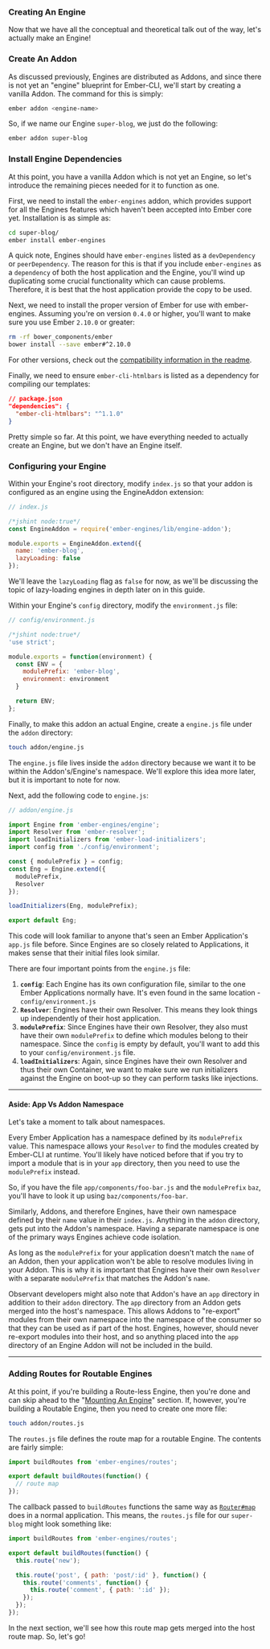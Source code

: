 ### Creating An Engine

Now that we have all the conceptual and theoretical talk out of the way, let's actually make an Engine!

### Create An Addon

As discussed previously, Engines are distributed as Addons, and since there is not yet an "engine" blueprint for Ember-CLI, we'll start by creating a vanilla Addon. The command for this is simply:

```bash
ember addon <engine-name>
```

So, if we name our Engine `super-blog`, we just do the following:

```bash
ember addon super-blog
```

### Install Engine Dependencies

At this point, you have a vanilla Addon which is not yet an Engine, so let's introduce the remaining pieces needed for it to function as one.

First, we need to install the `ember-engines` addon, which provides support for all the Engines features which haven't been accepted into Ember core yet. Installation is as simple as:

```bash
cd super-blog/
ember install ember-engines
```

A quick note, Engines should have `ember-engines` listed as a `devDependency` or `peerDependency`. The reason for this is that if you include `ember-engines` as a `dependency` of both the host application and the Engine, you'll wind up duplicating some crucial functionality which can cause problems. Therefore, it is best that the host application provide the copy to be used.

Next, we need to install the proper version of Ember for use with ember-engines. Assuming you're on version `0.4.0` or higher, you'll want to make sure you use Ember `2.10.0` or greater:

```bash
rm -rf bower_components/ember
bower install --save ember#^2.10.0
```

For other versions, check out the [compatibility information in the readme](https://github.com/ember-engines/ember-engines/blob/master/README.md#important-note-about-compatibility-and-stability).

Finally, we need to ensure `ember-cli-htmlbars` is listed as a dependency for compiling our templates:

```json
// package.json
"dependencies": {
  "ember-cli-htmlbars": "^1.1.0"
}
```

Pretty simple so far. At this point, we have everything needed to actually create an Engine, but we don't have an Engine itself.

### Configuring your Engine

Within your Engine's root directory, modify `index.js` so that your addon is configured as an engine using the EngineAddon extension:

```js
// index.js

/*jshint node:true*/
const EngineAddon = require('ember-engines/lib/engine-addon');

module.exports = EngineAddon.extend({
  name: 'ember-blog',
  lazyLoading: false
});
```

We'll leave the `lazyLoading` flag as `false` for now, as we'll be discussing the topic of lazy-loading engines in depth later on in this guide.

Within your Engine's `config` directory, modify the `environment.js` file:

```js
// config/environment.js

/*jshint node:true*/
'use strict';

module.exports = function(environment) {
  const ENV = {
    modulePrefix: 'ember-blog',
    environment: environment
  }

  return ENV;
};
```

Finally, to make this addon an actual Engine, create a `engine.js` file under the `addon` directory:

```bash
touch addon/engine.js
```

The `engine.js` file lives inside the `addon` directory because we want it to be within the Addon's/Engine's namespace. We'll explore this idea more later, but it is important to note for now.

Next, add the following code to `engine.js`:

```js
// addon/engine.js

import Engine from 'ember-engines/engine';
import Resolver from 'ember-resolver';
import loadInitializers from 'ember-load-initializers';
import config from './config/environment';

const { modulePrefix } = config;
const Eng = Engine.extend({
  modulePrefix,
  Resolver
});

loadInitializers(Eng, modulePrefix);

export default Eng;
```

This code will look familiar to anyone that's seen an Ember Application's `app.js` file before. Since Engines are so closely related to Applications, it makes sense that their initial files look similar.

There are four important points from the `engine.js` file:

1. **`config`**: Each Engine has its own configuration file, similar to the one Ember Applications normally have. It's even found in the same location - `config/environment.js`
2. **`Resolver`**: Engines have their own Resolver. This means they look things up independently of their host application.
3. **`modulePrefix`**: Since Engines have their own Resolver, they also must have their own `modulePrefix` to define which modules belong to their namespace. Since the `config` is empty by default, you'll want to add this to your `config/environment.js` file.
4. **`loadInitializers`**: Again, since Engines have their own Resolver and thus their own Container, we want to make sure we run initializers against the Engine on boot-up so they can perform tasks like injections.

---

#### **Aside**: App Vs Addon Namespace

Let's take a moment to talk about namespaces.

Every Ember Application has a namespace defined by its `modulePrefix` value. This namespace allows your `Resolver` to find the modules created by Ember-CLI at runtime. You'll likely have noticed before that if you try to import a module that is in your `app` directory, then you need to use the `modulePrefix` instead.

So, if you have the file `app/components/foo-bar.js` and the `modulePrefix` `baz`, you'll have to look it up using `baz/components/foo-bar`.

Similarly, Addons, and therefore Engines, have their own namespace defined by their `name` value in their `index.js`. Anything in the `addon` directory, gets put into the Addon's namespace. Having a separate namespace is one of the primary ways
Engines achieve code isolation.

As long as the `modulePrefix` for your application doesn't match the `name` of an Addon, then your application won't be able to resolve modules living in your Addon. This is why it is important that Engines have their own `Resolver` with a separate `modulePrefix` that matches the Addon's `name`.

Observant developers might also note that Addon's have an `app` directory in addition to their `addon` directory. The `app` directory from an Addon gets merged into the host's namespace. This allows Addons to "re-export" modules from their own namespace into the namespace of the consumer so that they can be used as if part of the host. Engines, however, should never re-export modules into their host, and so anything placed into the `app` directory of an Engine Addon will not be included in the build.

---

### Adding Routes for Routable Engines

At this point, if you're building a Route-less Engine, then you're done and can skip ahead to the "[Mounting An Engine](./05-mounting-engines.md)" section. If, however, you're building a Routable Engine, then you need to create one more file:

```bash
touch addon/routes.js
```

The `routes.js` file defines the route map for a routable Engine. The contents are fairly simple:

```js
import buildRoutes from 'ember-engines/routes';

export default buildRoutes(function() {
  // route map
});
```

The callback passed to `buildRoutes` functions the same way as [`Router#map`](http://emberjs.com/api/classes/Ember.Router.html#method_map) does in a normal application. This means, the `routes.js` file for our `super-blog` might look something like:

```js
import buildRoutes from 'ember-engines/routes';

export default buildRoutes(function() {
  this.route('new');

  this.route('post', { path: 'post/:id' }, function() {
    this.route('comments', function() {
      this.route('comment', { path: ':id' });
    });
  });
});
```

In the next section, we'll see how this route map gets merged into the host route map. So, let's go!
